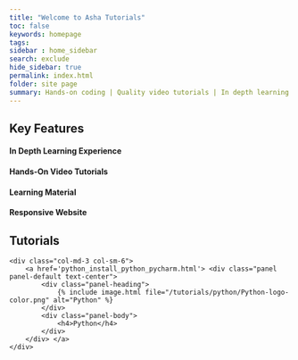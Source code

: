 ```yaml
---
title: "Welcome to Asha Tutorials"
toc: false
keywords: homepage
tags: 
sidebar : home_sidebar
search: exclude
hide_sidebar: true
permalink: index.html
folder: site page
summary: Hands-on coding | Quality video tutorials | In depth learning experience with examples | Responsive website | Tutorials - Python
---
```

<div class="row">
        <div class="col-lg-12">
            <h2 class="page-header">Key Features</h2>
        </div>
        <div class="col-md-3 col-sm-6">
            <div class="panel panel-default text-center">
                <div class="panel-heading">
                    <span class="fa-stack fa-5x">
                          <i class="fa fa-circle fa-stack-2x homepage"></i>
                          <i class="fa fa-arrow-down fa-stack-1x fa-inverse"></i>
                    </span>
                </div>
                <div class="panel-body">
                    <h4>In Depth Learning Experience</h4>
                </div>
            </div>
        </div>
        <div class="col-md-3 col-sm-6">
            <div class="panel panel-default text-center">
                <div class="panel-heading">
                    <span class="fa-stack fa-5x">
                          <i class="fa fa-circle fa-stack-2x homepage"></i>
                          <i class="fa fa-video-camera fa-stack-1x fa-inverse"></i>
                    </span>
                </div>
                <div class="panel-body">
                    <h4>Hands-On Video Tutorials</h4>
                </div>
            </div>
        </div>
        <div class="col-md-3 col-sm-6">
            <div class="panel panel-default text-center">
                <div class="panel-heading">
                    <span class="fa-stack fa-5x">
                          <i class="fa fa-circle fa-stack-2x homepage"></i>
                          <i class="fa fa-book fa-stack-1x fa-inverse"></i>
                    </span>
                </div>
                <div class="panel-body">
                    <h4>Learning Material</h4>
                </div>
            </div>
        </div>
        <div class="col-md-3 col-sm-6">
            <div class="panel panel-default text-center">
                <div class="panel-heading">
                    <span class="fa-stack fa-5x">
                          <i class="fa fa-circle fa-stack-2x homepage"></i>
                          <i class="fa fa-tablet fa-stack-1x fa-inverse"></i>
                    </span>
                </div>
                <div class="panel-body">
                    <h4>Responsive Website</h4>
                </div>
            </div>
        </div>
</div>

<div class="row">
    <div class="col-lg-12">
                <h2 class="page-header">Tutorials</h2>
    </div>

    <div class="col-md-3 col-sm-6">
        <a href='python_install_python_pycharm.html'> <div class="panel panel-default text-center">
            <div class="panel-heading">
                {% include image.html file="/tutorials/python/Python-logo-color.png" alt="Python" %}
            </div>
            <div class="panel-body">
                <h4>Python</h4>
            </div>
        </div> </a>
    </div>
</div>
